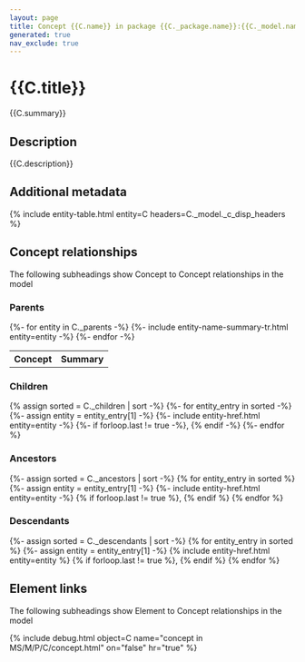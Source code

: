 ```yaml
---
layout: page
title: Concept {{C.name}} in package {{C._package.name}}:{{C._model.name}}:{{C._model._ms.name}}
generated: true
nav_exclude: true
---
```


# {{C.title}}

{{C.summary}}

## Description

{{C.description}}

## Additional metadata

{% include entity-table.html entity=C headers=C._model._c_disp_headers %}

## Concept relationships

The following subheadings show Concept to Concept relationships in the model

### Parents

<table>
    <tr>
        <th>Concept</th>
        <th>Summary</th>
    </tr>
    {%- for entity in C._parents -%}
    {%- include entity-name-summary-tr.html entity=entity -%}
    {%- endfor -%}
</table>

### Children

{% assign sorted = C._children | sort -%}
{%- for entity_entry in sorted -%}
{%- assign entity = entity_entry[1] -%}
{%- include entity-href.html entity=entity -%}
{%- if forloop.last != true -%},
{% endif -%}
{%- endfor %}

### Ancestors

{%- assign sorted = C._ancestors | sort -%}
{% for entity_entry in sorted %}
{%- assign entity = entity_entry[1] -%}
{%- include entity-href.html entity=entity -%}
{% if forloop.last != true %}, {% endif %}
{% endfor %}

### Descendants

{%- assign sorted = C._descendants | sort -%}
{% for entity_entry in sorted %}
{%- assign entity = entity_entry[1] -%}
{% include entity-href.html entity=entity %}
{% if forloop.last != true %}, {% endif %}
{% endfor %}

## Element links

The following subheadings show Element to Concept relationships in the model


{% include debug.html object=C name="concept in MS/M/P/C/concept.html" on="false" hr="true" %}
